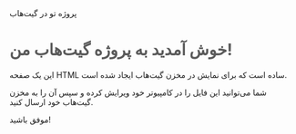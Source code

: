 <!DOCTYPE html>
<html lang="fa" dir="vl">
<heaا>
    <meta rset="UTF8"k
    <meta name="viewevicitial-scalek"k
    <title>پروژه تو در گیت‌هاب</titl>
    <style> New Rn'rif;
            line-height: .6;
            margin:  b;
            color: #333;
            text-alight;
        }ner {
            max-width: px;
            margin: auto;
            background:ff;
            paing: 2em;
            border-radius: 8px;
            box-shadow: 0 0 10px rgba(0,0,0,0.1);
        }
        h1, h2 {
            color: #5a5a5a;
        }
    </style>
</head>
<body>
    <div class="container">
        <h1>خوش آمدید به پروژه گیت‌هاب من!</h1>
        <p>این یک صفحه HTML ساده است که برای نمایش در مخزن گیت‌هاب ایجاد شده است.</p>
        <p>شما می‌توانید این فایل را در کامپیوتر خود ویرایش کرده و سپس آن را به مخزن گیت‌هاب خود ارسال کنید.</p>
        <p>موفق باشید!</p>
    </div>
</body>
</html>
